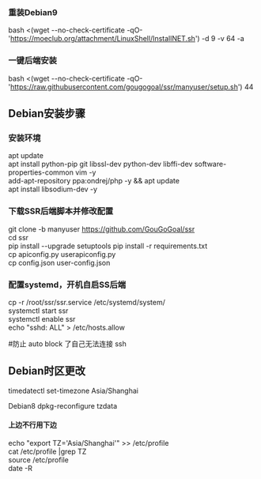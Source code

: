 ### 重装Debian9
bash <(wget --no-check-certificate -qO- 'https://moeclub.org/attachment/LinuxShell/InstallNET.sh') -d 9 -v 64 -a <br>
 
### 一键后端安装
bash <(wget --no-check-certificate -qO- 'https://raw.githubusercontent.com/gougogoal/ssr/manyuser/setup.sh') 44

## Debian安装步骤

### 安装环境

apt update<br>
apt install python-pip git libssl-dev python-dev libffi-dev software-properties-common vim -y<br>
add-apt-repository ppa:ondrej/php -y && apt update<br>
apt install libsodium-dev -y <br>

### 下载SSR后端脚本并修改配置

git clone -b manyuser https://github.com/GouGoGoal/ssr<br>
cd ssr<br>
pip install --upgrade setuptools 
pip install -r requirements.txt<br>
cp apiconfig.py userapiconfig.py<br>
cp config.json user-config.json<br>

### 配置systemd，开机自启SS后端

cp -r /root/ssr/ssr.service /etc/systemd/system/<br>
systemctl start ssr<br>
systemctl enable ssr<br>
echo "sshd: ALL" > /etc/hosts.allow<br>

#防止 auto block 了自己无法连接 ssh

## Debian时区更改

timedatectl set-timezone Asia/Shanghai</br>

Debian8  dpkg-reconfigure tzdata</br>

#### 上边不行用下边

echo "export TZ='Asia/Shanghai'"  >> /etc/profile<br>
cat /etc/profile |grep TZ<br>
source /etc/profile<br>
date -R<br>
